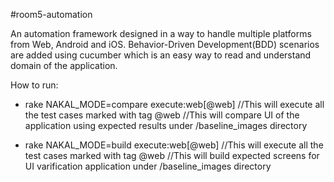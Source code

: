#room5-automation

An automation framework designed in a way to handle multiple platforms from Web, Android and iOS.
Behavior-Driven Development(BDD) scenarios are added using cucumber which is an easy way to read and understand domain of the application.

How to run:

- rake NAKAL_MODE=compare execute:web[@web]
//This will execute all the test cases marked with tag @web
//This will compare UI of the application using expected results under /baseline_images directory


- rake NAKAL_MODE=build execute:web[@web]
//This will execute all the test cases marked with tag @web
//This will build expected screens for UI varification application under /baseline_images directory

